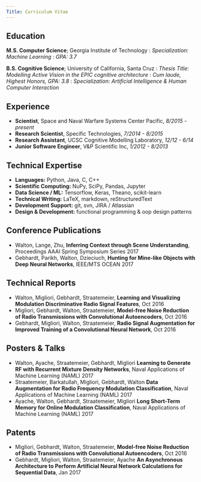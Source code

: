 ```yaml
---
Title: Curriculum Vitae
---
```


Education
---------

**M.S. Computer Science**; Georgia Institute of Technology
:   *Specialization: Machine Learning*
:   *GPA: 3.7*


**B.S. Cognitive Science**; University of California, Santa Cruz
:   *Thesis Title: Modelling Active Vision in the EPIC cognitive architecture*
:   *Cum laude, Highest Honors, GPA: 3.8*
:   *Specialization: Artificial Intelligence & Human Computer Interaction*

Experience
----------

- **Scientist**, Space and Naval Warfare Systems Center Pacific, *8/2015 - present*
- **Research Scientist**, Specific Technologies, *7/2014 - 8/2015*
- **Research Assistant**, UCSC Cognitive Modelling Laboratory, *12/12 - 6/14*
- **Junior Software Engineer**, V&P Scientific Inc, *1/2012 - 8/2013*

Technical Expertise
--------------------
- **Languages:** Python, Java, C, C++
- **Scientific Computing:** NuPy, SciPy, Pandas, Jupyter
- **Data Science / ML:** Tensorflow, Keras, Theano, scikit-learn
- **Technical Writing:** LaTeX, markdown, reStructuredText
- **Development Support:** git, svn, JIRA / Atlassian
- **Design & Development:** functional programming & oop design patterns

Conference Publications
------------
- Walton, Lange, Zhu, __Inferring Context through Scene Understanding__, Proceedings AAAI Spring Symposium Series 2017
- Gebhardt, Parikh, Walton, Dzieciuch, __Hunting for Mine-like Objects with Deep Neural Networks__, IEEE/MTS OCEAN 2017

Technical Reports
-----------------
- Walton, Migliori, Gebhardt, Straatemeier, __Learning and Visualizing Modulation Discriminative Radio Signal Features__, Oct 2016
- Migliori, Gebhardt, Walton, Straatemeier, __Model-free Noise Reduction of Radio Transmissions with Convolutional Autoencoders__, Oct 2016
- Gebhardt, Migliori, Walton, Straatemeier, __Radio Signal Augmentation for Improved Training of a Convolutional Neural Network__, Oct 2016

Posters & Talks
---------------
- Walton, Ayache, Straatemeier, Gebhardt, Migliori __Learning to Generate RF with Recurrent Mixture Density Networks__, Naval Applications of Machine Learning (NAML) 2017
- Straatemeier, Barkatullah, Migliori, Gebhardt, Walton __Data Augmentation for Radio Frequency Modulation Classification__, Naval Applications of Machine Learning (NAML) 2017
- Ayache, Walton, Gebhardt, Straatemeier, Migliori __Long Short-Term Memory for Online Modulation Classification__, Naval Applications of Machine Learning (NAML) 2017

Patents
-------
- Migliori, Gebhardt, Walton, Straatemeier, __Model-free Noise Reduction of Radio Transmissions with Convolutional Autoencoders__, Oct 2016
- Gebhardt, Migliori, Walton, Straatemeier, Ayache __An Asynchronous Architecture to Perform Artificial Neural Network Calculations for Sequential Data__, Jan 2017